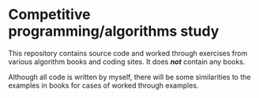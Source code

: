 # Competitive programming/algorithms study

This repository contains source code and worked through exercises from
various algorithm books and coding sites. It does ***not*** contain any 
books.

Although all code is written by myself, there will be some similarities to
the examples in books for cases of worked through examples.

